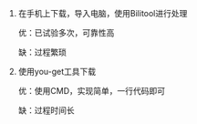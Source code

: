 1. 在手机上下载，导入电脑，使用Bilitool进行处理

   优：已试验多次，可靠性高

   缺：过程繁琐

2. 使用you-get工具下载

   优：使用CMD，实现简单，一行代码即可

   缺：过程时间长